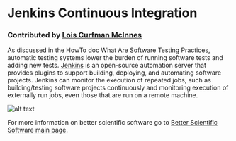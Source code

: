 # Jenkins Continuous Integration

### Contributed by [Lois Curfman McInnes](http://press3.mcs.anl.gov/curfman/ "Lois Curfman McInnes Homepage")

As discussed in the HowTo doc What Are Software Testing Practices, automatic testing systems lower the burden of running software tests and adding new tests.  [Jenkins](https://jenkins.io/ "Jenkins Homepage") is an open-source automation server that provides plugins to support building, deploying, and automating software projects. Jenkins can monitor the execution of repeated jobs, such as building/testing software projects continuously and monitoring execution of externally run jobs, even those that are run on a remote machine. 

![alt text](https://jenkins.io/images/226px-Jenkins_logo.svg.png "Jenkins Logo")

For more information on better scientific software go to [Better Scientific Software main page](http://betterscientificsoftware.info).

<!--- 
Content area:  tools
Filters: reliability, testing, continuous integration 
--->
